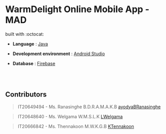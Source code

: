 #  WarmDelight Online Mobile App - MAD 


built with :octocat:

- **Language** : [Java](https://www.java.com/en/)
 
- **Development environment** : [Android Studio](https://developer.android.com/studio?gclid=Cj0KCQjwg_iTBhDrARIsAD3Ib5iFGK5T-z4xS83MlWpBnqbbsrPKwz0L55xyAGOaEDpdoSAbjgIHCZ0aAi3GEALw_wcB&gclsrc=aw.ds)
 
- **Database** : [Firebase](https://firebase.google.com/?gclid=Cj0KCQjwg_iTBhDrARIsAD3Ib5iexlMgK1Dg3bwDbp4Q4SyshtuLH2yqLEg7WHn2w_eXIIBqNn-KL2caAtbWEALw_wcB&gclsrc=aw.ds)

<br/>
<br/>


 ## Contributors

> IT20649494 - Ms. Ranasinghe B.D.R.A.M.A.K.B [ayodyaBRanasinghe](https://github.com/ayodyaBRanasinghe)

> IT20648640 - Ms. Welgama W.M.S.L.K [LWelgama](https://github.com/LWelgama)

> IT20666842 - Ms. Thennakoon M.W.K.G.B [KTennakoon](https://github.com/KTennakoon)
